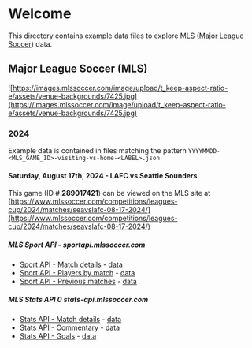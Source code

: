 # Welcome

This directory contains example data files to explore [MLS](https://www.mlssoccer.com) ([Major League Soccer](https://www.mlssoccer.com)) data.

## Major League Soccer (MLS)

![https://images.mlssoccer.com/image/upload/t_keep-aspect-ratio-e/assets/venue-backgrounds/7425.jpg](https://images.mlssoccer.com/image/upload/t_keep-aspect-ratio-e/assets/venue-backgrounds/7425.jpg)

### 2024

Example data is contained in files matching the pattern `YYYYMMDD-<MLS_GAME_ID>-visiting-vs-home-<LABEL>.json`

#### Saturday, August 17th, 2024 - LAFC vs Seattle Sounders

This game (ID # **289017421**) can be viewed on the MLS site at [https://www.mlssoccer.com/competitions/leagues-cup/2024/matches/seavslafc-08-17-2024/](https://www.mlssoccer.com/competitions/leagues-cup/2024/matches/seavslafc-08-17-2024/)

##### MLS Sport API - sportapi.mlssoccer.com

- [Sport API - Match details](https://sportapi.mlssoccer.com/api/matches/289017421?) - [data](./2024/20240817-289017421-LAFC-vs-SEA-sport-api-match-details.json)
- [Sport API - Players by match](https://sportapi.mlssoccer.com/api/players/byMatch/289017421?culture=en-us) - [data](./2024/20240817-289017421-LAFC-vs-SEA-sport-api-players-by-match.json)
- [Sport API - Previous matches](https://sportapi.mlssoccer.com/api/previousMatches/3500?culture=en-us&secondClub=11690&matchDate=2024-08-18T00:00:00Z&maxItems=3&formGuideMatchesCount=5) - [data](./2024/20240817-289017421-LAFC-vs-SEA-sport-api-previous-matches.json)

##### MLS Stats API 0 stats-api.mlssoccer.com

- [Stats API - Match details](https://stats-api.mlssoccer.com/v1/matches?&match_game_id=289017421&include=away_club_match&include=home_club_match&include=venue&include=home_club&include=away_club) - [data](./2024/20240817-289017421-LAFC-vs-SEA-stats-api-match-details.json)
- [Stats API - Commentary](https://stats-api.mlssoccer.com/v1/commentaries?&match_game_id=289017421&commentary_type=secondyellow%20card&commentary_type=penalty%20goal&commentary_type=own%20goal&commentary_type=yellow%20card&commentary_type=red%20card&commentary_type=substitution&commentary_type=goal&include=club&include=player&order_by=commentary_period&order_by=commentary_minute&order_by=commentary_second&order_by=commentary_timestamp&order_by=commentary_opta_id&page=0&page_size=100) - [data](./2024/20240817-289017421-LAFC-vs-SEA-stats-api-commentary.json)
- [Stats API - Goals](https://stats-api.mlssoccer.com/v1/goals?&match_game_id=289017421&order_by=goal_minute&include=club&include=first_assist_player&include=second_assist_player) - [data](./2024/20240817-289017421-LAFC-vs-SEA-stats-api-goals.json)
